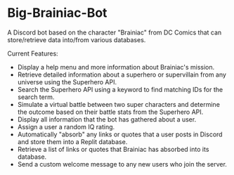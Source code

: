 # Big-Brainiac-Bot
A Discord bot based on the character "Brainiac" from DC Comics that can store/retrieve data into/from various databases.

Current Features:
- Display a help menu and more information about Brainiac's mission.
- Retrieve detailed information about a superhero or supervillain from any universe using the Superhero API.
- Search the Superhero API using a keyword to find matching IDs for the search term.
- Simulate a virtual battle between two super characters and determine the outcome based on their battle stats from the Superhero API.
- Display all information that the bot has gathered about a user.
- Assign a user a random IQ rating.
- Automatically "absorb" any links or quotes that a user posts in Discord and store them into a Replit database.
- Retrieve a list of links or quotes that Brainiac has absorbed into its database.
- Send a custom welcome message to any new users who join the server.
